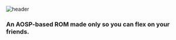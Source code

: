 ![header](https://capsule-render.vercel.app/api?type=waving&color=0:ffa0ec,100:b70000&height=300&section=header&fontSize=90&text=AniOSP&fontAlign=70&fontColor=ffffff)
### An AOSP-based ROM made only so you can flex on your friends.

